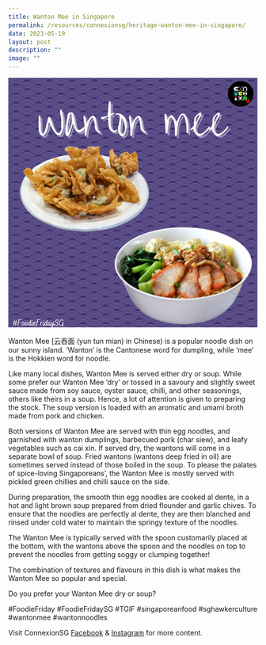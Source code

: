 ```yaml
---
title: Wanton Mee in Singapore
permalink: /resources/connexionsg/heritage-wanton-mee-in-singapore/
date: 2023-05-19
layout: post
description: ""
image: ""
---
```

![](/images/connexionsg/2023/wanton%20meeig.png)

Wanton Mee [云吞面 (yun tun mian) in Chinese) is a popular noodle dish on our sunny island. ‘Wanton’ is the Cantonese word for dumpling, while ‘mee’ is the Hokkien word for noodle.

Like many local dishes, Wanton Mee is served either dry or soup. While some prefer our Wanton Mee ‘dry’ or tossed in a savoury and slightly sweet sauce made from soy sauce, oyster sauce, chilli, and other seasonings, others like theirs in a soup. Hence, a lot of attention is given to preparing the stock. The soup version is loaded with an aromatic and umami broth made from pork and chicken.

Both versions of Wanton Mee are served with thin egg noodles, and garnished with wanton dumplings, barbecued pork (char siew), and leafy vegetables such as cai xin. If served dry, the wantons will come in a separate bowl of soup. Fried wantons (wantons deep fried in oil) are sometimes served instead of those boiled in the soup. To please the palates of spice-loving Singaporeans’, the Wanton Mee is mostly served with pickled green chillies and chilli sauce on the side.

During preparation, the smooth thin egg noodles are cooked al dente, in a hot and light brown soup prepared from dried flounder and garlic chives. To ensure that the noodles are perfectly al dente, they are then blanched and rinsed under cold water to maintain the springy texture of the noodles.

The Wanton Mee is typically served with the spoon customarily placed at the bottom, with the wantons above the spoon and the noodles on top to prevent the noodles from getting soggy or clumping together!

The combination of textures and flavours in this dish is what makes the Wanton Mee so popular and special.

Do you prefer your Wanton Mee dry or soup?

#FoodieFriday #FoodieFridaySG #TGIF #singaporeanfood #sghawkerculture #wantonmee #wantonnoodles

Visit ConnexionSG [Facebook](https://www.facebook.com/ConnexionSG) & [Instagram](https://www.instagram.com/connexionsg/) for more content.